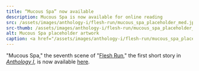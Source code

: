 ```yaml
---
title: “Mucous Spa” now available
description: Mucous Spa is now available for online reading
src: /assets/images/anthology-i/flesh-run/mucous_spa_placeholder_med.jpg
src-thumb: /assets/images/anthology-i/flesh-run/mucous_spa_placeholder_small.jpg
alt: Mucous Spa placeholder artwork
caption: <a href="/assets/images/anthology-i/flesh-run/mucous_spa_placeholder.jpg" target="_blank">AI placeholder artwork</a> generated above using <a href="https://creator.nightcafe.studio/creation/7chljPYoEdzkNgXOpmOr" target="_blank">SD 1.5</a> — <a href="https://creativecommons.org/publicdomain/zero/1.0/" target="_blank">CC0 1.0</a>
---
```


"Mucous Spa," the seventh scene of "[Flesh Run](/anthology-i/flesh-run/)," the first short story in *[Anthology I](/anthology-i/)*, is now available [here](/anthology-i/flesh-run/mucous-spa/).
